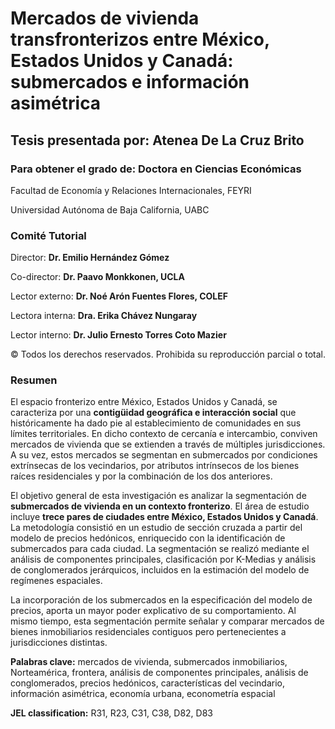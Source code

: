 <h1>Mercados de vivienda transfronterizos entre M&eacute;xico, Estados Unidos y Canad&aacute;: submercados e informaci&oacute;n asim&eacute;trica</h1>
<h2>Tesis presentada por: <b>Atenea De La Cruz Brito</b></h2>
<h3>Para obtener el grado de: Doctora en Ciencias Econ&oacute;micas<p></h3>
Facultad de Econom&iacute;a y Relaciones Internacionales, FEYRI<p>
Universidad Aut&oacute;noma de Baja California, UABC<p>

<h3>Comit&eacute; Tutorial<p></h3>
Director: <b>Dr. Emilio Hern&aacute;ndez G&oacute;mez</b><p>
Co-director: <b>Dr. Paavo Monkkonen, UCLA</b><p>
Lector externo: <b>Dr. No&eacute; Ar&oacute;n Fuentes Flores, COLEF</b><p>
Lectora interna: <b>Dra. Erika Ch&aacute;vez Nungaray</b><p>
Lector interno: <b>Dr. Julio Ernesto Torres Coto Mazier</b><p>

© Todos los derechos reservados. Prohibida su reproducci&oacute;n parcial o total.

<h3>Resumen</h3>
El espacio fronterizo entre M&eacute;xico, Estados Unidos y Canad&aacute;, se caracteriza por una <b>contig&uuml;idad geogr&aacute;fica e interacci&oacute;n social</b> que hist&oacute;ricamente ha dado pie al establecimiento de comunidades en sus l&iacute;mites territoriales. En dicho contexto de cercan&iacute;a e intercambio, conviven mercados de vivienda que se extienden a trav&eacute;s de m&uacute;ltiples jurisdicciones. A su vez, estos mercados se segmentan en submercados por condiciones extr&iacute;nsecas de los vecindarios, por atributos intr&iacute;nsecos de los bienes ra&iacute;ces residenciales y por la combinaci&oacute;n de los dos anteriores.<p>
El objetivo general de esta investigaci&oacute;n es analizar la segmentaci&oacute;n de <b>submercados de vivienda en un contexto fronterizo</b>. El área de estudio incluye <b>trece pares de ciudades entre M&eacute;xico, Estados Unidos y Canad&aacute;</b>. La metodolog&iacute;a consisti&oacute; en un estudio de secci&oacute;n cruzada a partir del modelo de precios hed&oacute;nicos, enriquecido con la identificaci&oacute;n de submercados para cada ciudad. La segmentaci&oacute;n se realiz&oacute; mediante el an&aacute;lisis de componentes principales, clasificaci&oacute;n por K-Medias y an&aacute;lisis de conglomerados jer&aacute;rquicos, incluidos en la estimaci&oacute;n del modelo de reg&iacute;menes espaciales.<p>
La incorporaci&oacute;n de los submercados en la especificaci&oacute;n del modelo de precios, aporta un mayor poder explicativo de su comportamiento. Al mismo tiempo, esta segmentaci&oacute;n permite señalar y comparar mercados de bienes inmobiliarios residenciales contiguos pero pertenecientes a jurisdicciones distintas.<p>
<b>Palabras clave:</b> mercados de vivienda, submercados inmobiliarios, Norteam&eacute;rica, frontera, an&aacute;lisis de componentes principales, an&aacute;lisis de conglomerados, precios hed&oacute;nicos, caracter&iacute;sticas del vecindario, informaci&oacute;n asimétrica, econom&iacute;a urbana, econometr&iacute;a espacial<p>
<b>JEL classification:</b> R31, R23, C31, C38, D82, D83<p>

